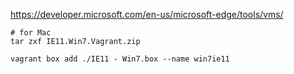 https://developer.microsoft.com/en-us/microsoft-edge/tools/vms/

```
# for Mac
tar zxf IE11.Win7.Vagrant.zip
```

```
vagrant box add ./IE11 - Win7.box --name win7ie11
```